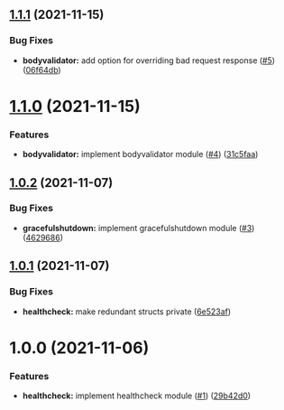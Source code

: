 ## [1.1.1](https://github.com/gkampitakis/fiber-modules/compare/v1.1.0...v1.1.1) (2021-11-15)


### Bug Fixes

* **bodyvalidator:** add option for overriding bad request response ([#5](https://github.com/gkampitakis/fiber-modules/issues/5)) ([06f64db](https://github.com/gkampitakis/fiber-modules/commit/06f64dbb8ccf7102d474d959d13d94ced2cd34c5))

# [1.1.0](https://github.com/gkampitakis/fiber-modules/compare/v1.0.2...v1.1.0) (2021-11-15)


### Features

* **bodyvalidator:** implement bodyvalidator module ([#4](https://github.com/gkampitakis/fiber-modules/issues/4)) ([31c5faa](https://github.com/gkampitakis/fiber-modules/commit/31c5faa9fc2d3fa1bf5e3ba676b5301e539d769d))

## [1.0.2](https://github.com/gkampitakis/fiber-modules/compare/v1.0.1...v1.0.2) (2021-11-07)


### Bug Fixes

* **gracefulshutdown:** implement gracefulshutdown module ([#3](https://github.com/gkampitakis/fiber-modules/issues/3)) ([4629686](https://github.com/gkampitakis/fiber-modules/commit/462968672fadb6f189a25d197034e2cd131934a3))

## [1.0.1](https://github.com/gkampitakis/fiber-modules/compare/v1.0.0...v1.0.1) (2021-11-07)


### Bug Fixes

* **healthcheck:** make redundant structs private ([6e523af](https://github.com/gkampitakis/fiber-modules/commit/6e523af89b133bf03704a98e7cc22b6e433a061a))

# 1.0.0 (2021-11-06)


### Features

* **healthcheck:** implement healthcheck module ([#1](https://github.com/gkampitakis/fiber-modules/issues/1)) ([29b42d0](https://github.com/gkampitakis/fiber-modules/commit/29b42d0db78ef4225b538526d5ee2e81a544b418))

